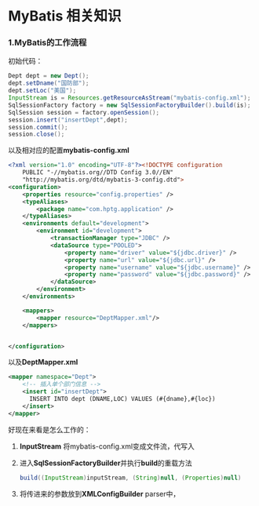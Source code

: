 # MyBatis 相关知识

### 1.MyBatis的工作流程

初始代码：

```java
Dept dept = new Dept();
dept.setDname("国防部");
dept.setLoc("美国");
InputStream is = Resources.getResourceAsStream("mybatis-config.xml");
SqlSessionFactory factory = new SqlSessionFactoryBuilder().build(is);
SqlSession session = factory.openSession();
session.insert("insertDept",dept);
session.commit();
session.close();
```

以及相对应的配置**mybatis-config.xml**

```xml
<?xml version="1.0" encoding="UTF-8"?><!DOCTYPE configuration
    PUBLIC "-//mybatis.org//DTD Config 3.0//EN"
    "http://mybatis.org/dtd/mybatis-3-config.dtd">
<configuration>
    <properties resource="config.properties" />
    <typeAliases>
        <package name="com.hptg.application" />
    </typeAliases>
    <environments default="development">
        <environment id="development">
            <transactionManager type="JDBC" />
            <dataSource type="POOLED">
                <property name="driver" value="${jdbc.driver}" />
                <property name="url" value="${jdbc.url}" />
                <property name="username" value="${jdbc.username}" />
                <property name="password" value="${jdbc.password}" />
            </dataSource>
        </environment>
    </environments>

    <mappers>
        <mapper resource="DeptMapper.xml"/>
    </mappers>


</configuration>
```

以及**DeptMapper.xml**

```xml
<mapper namespace="Dept">
    <!-- 插入单个部门信息 -->
    <insert id="insertDept">
      INSERT INTO dept (DNAME,LOC) VALUES (#{dname},#{loc})
    </insert>
</mapper>
```

好现在来看是怎么工作的：

1. **InputStream** 将mybatis-config.xml变成文件流，代写入

2. 进入**SqlSessionFactoryBuilder**并执行**build**的重载方法

   ```java
   build((InputStream)inputStream, (String)null, (Properties)null)
   ```

3. 将传进来的参数放到**XMLConfigBuilder** parser中，



